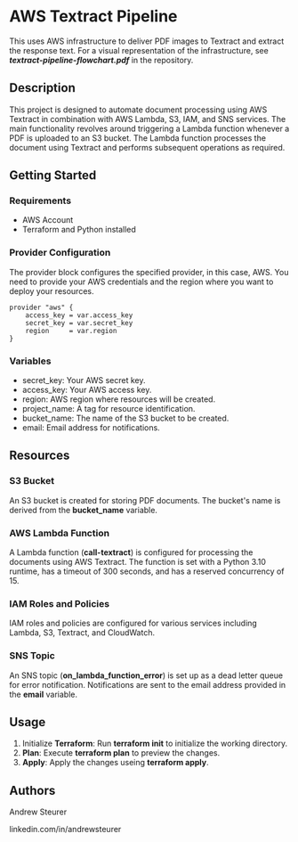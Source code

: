 # AWS Textract Pipeline

This uses AWS infrastructure to deliver PDF images to Textract and extract the response text. For a visual
representation of the infrastructure, see ***textract-pipeline-flowchart.pdf*** in the repository.

## Description

This project is designed to automate document processing using AWS Textract in combination with AWS Lambda, S3, IAM, and SNS services. 
The main functionality revolves around triggering a Lambda function whenever a PDF is uploaded to an S3 bucket. 
The Lambda function processes the document using Textract and performs subsequent operations as required.

## Getting Started

### Requirements

* AWS Account
* Terraform and Python installed

### Provider Configuration

The provider block configures the specified provider, in this case, AWS. 
You need to provide your AWS credentials and the region where you want to deploy your resources.

```
provider "aws" {
    access_key = var.access_key
    secret_key = var.secret_key
    region     = var.region
}
```

### Variables

* secret_key: Your AWS secret key.
* access_key: Your AWS access key.
* region: AWS region where resources will be created.
* project_name: A tag for resource identification.
* bucket_name: The name of the S3 bucket to be created.
* email: Email address for notifications.

## Resources

### S3 Bucket

An S3 bucket is created for storing PDF documents. The bucket's name is derived from the **bucket_name** variable.

### AWS Lambda Function

A Lambda function (**call-textract**) is configured for processing the documents using AWS Textract. 
The function is set with a Python 3.10 runtime, has a timeout of 300 seconds, and has a reserved concurrency of 15.

### IAM Roles and Policies

IAM roles and policies are configured for various services including Lambda, S3, Textract, and CloudWatch.

### SNS Topic

An SNS topic (**on_lambda_function_error**) is set up as a dead letter queue for error notification. Notifications are sent to the email address provided in the **email** variable.

## Usage

1. Initialize **Terraform**: Run **terraform init** to initialize the working directory.
2. **Plan**: Execute **terraform plan** to preview the changes.
3. **Apply**: Apply the changes useing **terraform apply**.

## Authors

Andrew Steurer

linkedin.com/in/andrewsteurer
